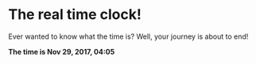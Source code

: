 # The real time clock!

Ever wanted to know what the time is? Well, your journey is about to end!

**The time is Nov 29, 2017, 04:05**